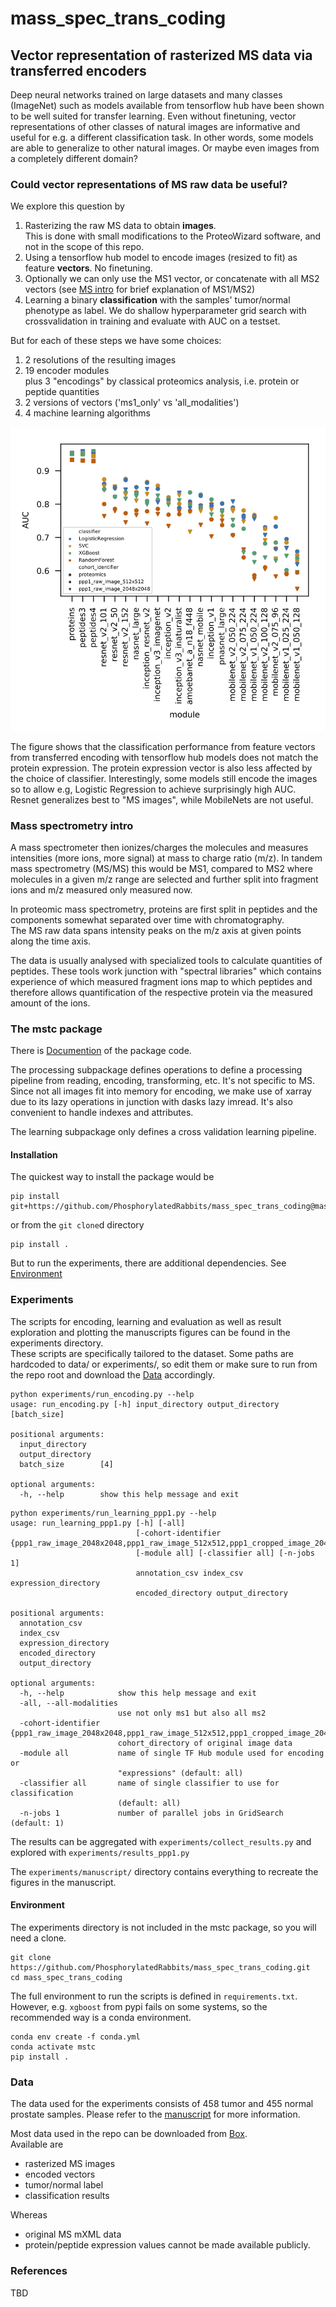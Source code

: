 # mass_spec_trans_coding
## Vector representation of rasterized MS data via transferred encoders

Deep neural networks trained on large datasets and many classes (ImageNet) such as models available from tensorflow hub have been shown to be well suited for transfer learning. Even without finetuning, vector representations of other classes of natural images are informative and useful for e.g. a different classification task. In other words, some models are able to generalize to other natural images. Or maybe even images from a completely different domain?

### Could vector representations of MS raw data be useful?  
We explore this question by
1. Rasterizing the raw MS data to obtain **images**.  
    This is done with small modifications to the ProteoWizard software, and not in the scope of this repo.
2. Using a tensorflow hub model to encode images (resized to fit) as feature **vectors**. No finetuning.  
3. Optionally we can only use the MS1 vector, or concatenate with all MS2 vectors (see [MS intro](###mass-spectrometry-intro) for brief explanation of MS1/MS2)
4. Learning a binary **classification** with the samples' tumor/normal phenotype as label. We do shallow hyperparameter grid search with crossvalidation in training and evaluate with AUC on a testset.  

But for each of these steps we have some choices:
1. 2 resolutions of the resulting images
2. 19 encoder modules  
    plus 3 "encodings" by classical proteomics analysis, i.e. protein or peptide quantities  
3. 2 versions of vectors ('ms1_only' vs 'all_modalities')
4. 4 machine learning algorithms

![prostate tumor/normal classification](experiments/manuscript/classifiers_module.png)

The figure shows that the classification performance from feature vectors from transferred encoding with tensorflow hub models does not match the protein expression. The protein expression vector is also less affected by the choice of classifier.
Interestingly, some models still encode the images so to allow e.g, Logistic Regression to achieve surprisingly high AUC.  
Resnet generalizes best to "MS images", while MobileNets are not useful.


### Mass spectrometry intro
A mass spectrometer then ionizes/charges the molecules and measures intensities (more ions, more signal) at mass to charge ratio (m/z). In tandem mass spectrometry (MS/MS) this would be MS1, compared to MS2 where molecules in a given m/z range are selected and further split into fragment ions and m/z measured only measured now.

In proteomic mass spectrometry, proteins are first split in peptides and the components somewhat separated over time with chromatography.  
The MS raw data spans intensity peaks on the m/z axis at given points along the time axis.  

The data is usually analysed with specialized tools to calculate quantities of peptides. These tools work junction with "spectral libraries" which contains experience of which measured fragment ions map to which peptides and therefore allows quantification of the respective protein via the measured amount of the ions.

### The mstc package
There is [Documention](https://phosphorylatedrabbits.github.io/mass_spec_trans_coding/) of the package code.

The processing subpackage defines operations to define a processing pipeline from reading, encoding, transforming, etc.
It's not specific to MS.
Since not all images fit into memory for encoding, we make use of xarray due to its lazy operations in junction with dasks lazy imread.
It's also convenient to handle indexes and attributes.

The learning subpackage only defines a cross validation learning pipeline.

#### Installation

The quickest way to install the package would be
```
pip install git+https://github.com/PhosphorylatedRabbits/mass_spec_trans_coding@master
```
or from the `git clone`d directory
```
pip install .
```

But to run the experiments, there are additional dependencies. See [Environment](#environment)

### Experiments
The scripts for encoding, learning and evaluation as well as result exploration and plotting the manuscripts figures can be found in the experiments directory.  
These scripts are specifically tailored to the dataset. Some paths are hardcoded to data/ or experiments/, so edit them or make sure to run from the repo root and download the [Data](#data) accordingly.

```console
python experiments/run_encoding.py --help
usage: run_encoding.py [-h] input_directory output_directory [batch_size]

positional arguments:
  input_directory
  output_directory
  batch_size        [4]

optional arguments:
  -h, --help        show this help message and exit
```

```console
python experiments/run_learning_ppp1.py --help
usage: run_learning_ppp1.py [-h] [-all]
                            [-cohort-identifier {ppp1_raw_image_2048x2048,ppp1_raw_image_512x512,ppp1_cropped_image_2048x973,ppp1_cropped_image_512x243}]
                            [-module all] [-classifier all] [-n-jobs 1]
                            annotation_csv index_csv expression_directory
                            encoded_directory output_directory

positional arguments:
  annotation_csv
  index_csv
  expression_directory
  encoded_directory
  output_directory

optional arguments:
  -h, --help            show this help message and exit
  -all, --all-modalities
                        use not only ms1 but also all ms2
  -cohort-identifier {ppp1_raw_image_2048x2048,ppp1_raw_image_512x512,ppp1_cropped_image_2048x973,ppp1_cropped_image_512x243}
                        cohort_directory of original image data
  -module all           name of single TF Hub module used for encoding or
                        "expressions" (default: all)
  -classifier all       name of single classifier to use for classification
                        (default: all)
  -n-jobs 1             number of parallel jobs in GridSearch (default: 1)
```

The results can be aggregated with `experiments/collect_results.py` and explored with `experiments/results_ppp1.py`

The `experiments/manuscript/` directory contains everything to recreate the figures in the manuscript.

#### Environment
The experiments directory is not included in the mstc package, so you will need a clone.
```
git clone https://github.com/PhosphorylatedRabbits/mass_spec_trans_coding.git
cd mass_spec_trans_coding
```
The full environment to run the scripts is defined in `requirements.txt`.  
However, e.g. `xgboost` from pypi fails on some systems, so the recommended way is a conda environment.  
```
conda env create -f conda.yml
conda activate mstc
pip install .
```

### Data
The data used for the experiments consists of 458 tumor and 455 normal prostate samples. Please refer to the [manuscript](#references) for more information.

Most data used in the repo can be downloaded from [Box](https://ibm.box.com/v/mstc-supplementary).  
Available are
- rasterized MS images
- encoded vectors
- tumor/normal label
- classification results

Whereas
- original MS mXML data
- protein/peptide expression values
cannot be made available publicly.

### References

TBD